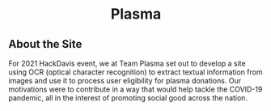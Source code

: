 <h1 align="center">
  Plasma
</h1>

## About the Site
   For 2021 HackDavis event, we at Team Plasma set out to develop a site using OCR (optical character recognition) to extract textual information from images and use it to process user eligibility for
   plasma donations. Our motivations were to contribute in a way that would help tackle the COVID-19
   pandemic, all in the interest of promoting social good across the nation.


